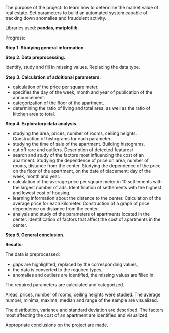 The purpose of the project: to learn how to determine the market value of real estate.
Set parameters to build an automated system capable of tracking down anomalies and fraudulent activity.

Libraries used: **pandas, matplotlib**.

Progress:

**Step 1.
Studying general information.**

**Step 2. Data preprocessing.**

Identify, study and fill in missing values.
Replacing the data type.

**Step 3.
Calculation of additional parameters.**

- calculation of the price per square meter.
- specifies the day of the week, month and year of publication of the announcement.
- categorization of the floor of the apartment.
- determining the ratio of living and total area, as well as the ratio of kitchen area to total.

**Step 4. Exploratory data analysis.**

- studying the area, prices, number of rooms, ceiling heights. Construction of histograms for each parameter.
- studying the time of sale of the apartment. Building histograms.
- cut off rare and outliers. Description of detected features/
- search and study of the factors most influencing the cost of an apartment. Studying the dependence of price on area, number of rooms, distance from the center. Studying the dependence of the price on the floor of the apartment, on the date of placement: day of the week, month and year.
- calculation of the average price per square meter in 10 settlements with the largest number of ads. Identification of settlements with the highest and lowest cost of housing.
- learning information about the distance to the center. Calculation of the average price for each kilometer. Construction of a graph of price dependence on distance from the center.
- analysis and study of the parameters of apartments located in the center. Identification of factors that affect the cost of apartments in the center.

**Step 5. General conclusion.**

**Results:**

The data is preprocessed: 
- gaps are highlighted, replaced by the corresponding values,
- the data is converted to the required types,
- anomalies and outliers are identified, the missing values ​​are filled in.

The required parameters are calculated and categorized.

Areas, prices, number of rooms, ceiling heights were studied. The average number, minima, maxima, median and range of the sample are visualized.

The distribution, variance and standard deviation are described.
The factors most affecting the cost of an apartment are identified and visualized. 

Appropriate conclusions on the project are made.

